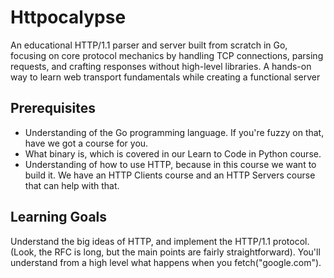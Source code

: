 # Httpocalypse

An educational HTTP/1.1 parser and server built from scratch in Go, focusing on core protocol mechanics by handling TCP connections, parsing requests, and crafting responses without high-level libraries. A hands-on way to learn web transport fundamentals while creating a functional server

## Prerequisites

- Understanding of the Go programming language. If you're fuzzy on that, have we got a course for you.
- What binary is, which is covered in our Learn to Code in Python course.
- Understanding of how to use HTTP, because in this course we want to build it. We have an HTTP Clients course and an HTTP Servers course that can help with that.

## Learning Goals

Understand the big ideas of HTTP, and implement the HTTP/1.1 protocol. (Look, the RFC is long, but the main points are fairly straightforward). You'll understand from a high level what happens when you fetch("google.com").
